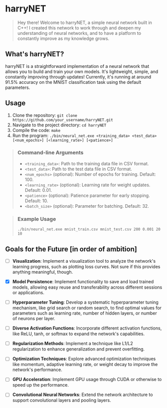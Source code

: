 # harryNET

> Hey there! Welcome to harryNET, a simple neural network built in C++! I created this network to work through and deepen my understanding of neural networks, and to have a platform to constantly improve as my knowledge grows.

## What's harryNET?

harryNET is a straightforward implementation of a neural network that allows you to build and train your own models. It's lightweight, simple, and constantly improving through updates! Currently, it's running at around 91.5% accuracy on the MNIST classification task using the default parameters.

## Usage

1. Clone the repository: `git clone https://github.com/your_username/harryNET.git`
2. Navigate to the project directory: `cd harryNET`
3. Compile the code: `make`
4. Run the program: `./bin/neural_net.exe <training_data> <test_data> [<num_epochs>] [<learning_rate>] [<patience>]`

> ### Command-line Arguments
> 
> - `<training_data>`: Path to the training data file in CSV format.
> - `<test_data>`: Path to the test data file in CSV format.
> - `<num_epochs>` (optional): Number of epochs for training. Default: 100.
> - `<learning_rate>` (optional): Learning rate for weight updates. Default: 0.01.
> - `<patience>` (optional): Patience parameter for early stopping. Default: 10.
> - `<batch_size>` (optional): Parameter for batching. Default: 32.

> ### Example Usage
> 
> ```
> ./bin/neural_net.exe mnist_train.csv mnist_test.csv 200 0.001 20 10
> ```

## Goals for the Future [in order of ambition]
- [ ] **Visualization**: Implement a visualization tool to analyze the network's learning progress, such as plotting loss curves. Not sure if this provides anything meaningful, though.
- [x] **Model Persistence**: Implement functionality to save and load trained models, allowing easy reuse and transferability across different sessions or applications.
- [ ] **Hyperparameter Tuning**: Develop a systematic hyperparameter tuning mechanism, like grid search or random search, to find optimal values for parameters such as learning rate, number of hidden layers, or number of neurons per layer.
- [ ] **Diverse Activation Functions**: Incorporate different activation functions, like  ReLU, tanh, or softmax to expand the network's capabilities.
- [ ] **Regularization Methods**: Implement a technique like L1/L2 regularization to enhance generalization and prevent overfitting.
- [ ] **Optimization Techniques**: Explore advanced optimization techniques like momentum, adaptive learning rate, or weight decay to improve the network's performance.
- [ ] **GPU Acceleration**: Implement GPU usage through CUDA or otherwise to speed up the performance.
- [ ] **Convolutional Neural Networks**: Extend the network architecture to support convolutional layers and pooling layers.

